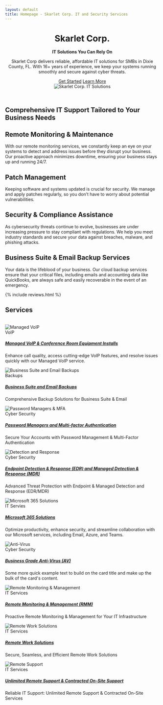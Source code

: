 ```yaml
---
layout: default
title: Homepage - Skarlet Corp. IT and Security Services
---
```


<!-- Header-->
<header class="bg-dark py-5">
    <div class="container px-5">
        <div class="row gx-5 align-items-center justify-content-center">
            <div class="col-lg-8 col-xl-7 col-xxl-6">
                <div class="my-5 text-center text-xl-start">
                    <h1 class="display-5 fw-bolder text-white mb-2">Skarlet Corp.</h1>
					<p class="display-5 fw-bolder text-white mb-2"><strong>IT Solutions You Can Rely On</strong></p>
                    <p class="lead fw-normal text-white-50 mb-4">Skarlet Corp delivers reliable, affordable IT solutions for SMBs in Dixie County, FL. With 16+ years of experience, we keep your systems running smoothly and secure against cyber threats.</p>
                    <div class="d-grid gap-3 d-sm-flex justify-content-sm-center justify-content-xl-start">
                        <a class="btn btn-primary btn-lg px-4 me-sm-3" href="#features">Get Started</a>
                        <a class="btn btn-outline-light btn-lg px-4" href="#services">Learn More</a>
                    </div>
                </div>
            </div>
            <div class="col-xl-5 col-xxl-6 d-none d-xl-block text-center"><img class="img-fluid rounded-3 my-5" src="/img/desk.webp" alt="Skarlet Corp. IT Solutions" /></div>
        </div>
    </div>
</header>
<!-- Features section-->
<section class="py-5" id="features">
    <div class="container px-5 my-5">
        <div class="row gx-5">
            <div class="col-lg-4 mb-5 mb-lg-0"><h2 class="fw-bolder mb-0">Comprehensive IT Support Tailored to Your Business Needs</h2></div>
            <div class="col-lg-8">
                <div class="row gx-5 row-cols-1 row-cols-md-2">
                    <div class="col mb-5 h-100">
                        <div class="feature bg-primary bg-gradient text-white rounded-3 mb-3"><i class="bi bi-collection"></i></div>
                        <h2 class="h5">Remote Monitoring & Maintenance</h2>
                        <p class="mb-0">With our remote monitoring services, we constantly keep an eye on your systems to detect and address issues before they disrupt your business. Our proactive approach minimizes downtime, ensuring your business stays up and running 24/7.</p>
                    </div>
                    <div class="col mb-5 h-100">
                        <div class="feature bg-primary bg-gradient text-white rounded-3 mb-3"><i class="bi bi-building"></i></div>
                        <h2 class="h5">Patch Management</h2>
                        <p class="mb-0">Keeping software and systems updated is crucial for security. We manage and apply patches regularly, so you don’t have to worry about potential vulnerabilities.</p>
                    </div>
                    <div class="col mb-5 mb-md-0 h-100">
                        <div class="feature bg-primary bg-gradient text-white rounded-3 mb-3"><i class="bi bi-toggles2"></i></div>
                        <h2 class="h5">Security & Compliance Assistance</h2>
                        <p class="mb-0">As cybersecurity threats continue to evolve, businesses are under increasing pressure to stay compliant with regulations. We help you meet industry standards and secure your data against breaches, malware, and phishing attacks.</p>
                    </div>
                    <div class="col h-100">
                        <div class="feature bg-primary bg-gradient text-white rounded-3 mb-3"><i class="bi bi-toggles2"></i></div>
                        <h2 class="h5">Business Suite & Email Backup Services</h2>
                        <p class="mb-0">Your data is the lifeblood of your business. Our cloud backup services ensure that your critical files, including emails and accounting data like QuickBooks, are always safe and easily recoverable in the event of an emergency.</p>
                    </div>
                </div>
            </div>
        </div>
    </div>
</section>

<!-- Testimonial section-->
<section>
<div class="py-2">
    <div class="container px-2 my-2">
        <div class="row gx-5 justify-content-center">
					{% include reviews.html %}
		</div>
    </div>
</div>
</section>
<!-- Services section-->
<section class="py-5">
    <div class="container px-5 my-5" id="services">
        <div class="row gx-5 justify-content-center">
            <div class="col-lg-8 col-xl-6">
                <div class="text-center" id="Services">
                    <h2 class="fw-bolder">Services</h2>
                    <br>
                </div>
            </div>
        </div>
        <div class="row gx-5">
            <div class="col-lg-4 mb-5">
                <div class="card h-100 shadow border-0">
                    <img class="card-img-top" src="/img/voip.webp" alt="Managed VoIP" />
                    <div class="card-body p-4">
                        <div class="badge bg-primary bg-gradient rounded-pill mb-2">VoIP</div>
                        <a class="text-decoration-none link-dark stretched-link" href="/services/managed_voip"><h5 class="card-title mb-3">Managed VoIP & Conference Room Equipment Installs</h5></a>
                        <p class="card-text mb-0">Enhance call quality, access cutting-edge VoIP features, and resolve issues quickly with our Managed VoIP service.</p>
                    </div>
                    <div class="card-footer p-4 pt-0 bg-transparent border-top-0">
                        <div class="d-flex align-items-end justify-content-between">
                            <div class="d-flex align-items-center">
                            </div>
                        </div>
                    </div>
                </div>
            </div>
            <div class="col-lg-4 mb-5">
                <div class="card h-100 shadow border-0">
                    <img class="card-img-top" src="/img/backups.webp" alt="Business Suite and Email Backups" />
                    <div class="card-body p-4">
                        <div class="badge bg-primary bg-gradient rounded-pill mb-2">Backups</div>
                        <a class="text-decoration-none link-dark stretched-link" href="/services/backup_services"><h5 class="card-title mb-3">Business Suite and Email Backups</h5></a>
                        <p class="card-text mb-0">Comprehensive Backup Solutions for Business Suite & Email</p>
                    </div>
                    <div class="card-footer p-4 pt-0 bg-transparent border-top-0">
                        <div class="d-flex align-items-end justify-content-between">
                            <div class="d-flex align-items-center">
                            </div>
                        </div>
                    </div>
                </div>
            </div>
            <div class="col-lg-4 mb-5">
                <div class="card h-100 shadow border-0">
                    <img class="card-img-top" src="/img/password.webp" alt="Password Managers & MFA" />
                    <div class="card-body p-4">
                        <div class="badge bg-primary bg-gradient rounded-pill mb-2">Cyber Security</div>
                        <a class="text-decoration-none link-dark stretched-link" href="/services/cyber_security_services"><h5 class="card-title mb-3">Password Managers and Multi-factor Authentication</h5></a>
                        <p class="card-text mb-0">Secure Your Accounts with Password Management & Multi-Factor Authentication</p>
                    </div>
                    <div class="card-footer p-4 pt-0 bg-transparent border-top-0">
                        <div class="d-flex align-items-end justify-content-between">
                            <div class="d-flex align-items-center">
                            </div>
                        </div>
                    </div>
                </div>
            </div>
        </div>
        <div class="row gx-5">
            <div class="col-lg-4 mb-5">
                <div class="card h-100 shadow border-0">
                    <img class="card-img-top" src="/img/techy_girl.webp" alt="Detection and Response" />
                    <div class="card-body p-4">
                        <div class="badge bg-primary bg-gradient rounded-pill mb-2">Cyber Security</div>
                        <a class="text-decoration-none link-dark stretched-link" href="/services/cyber_security_services"><h5 class="card-title mb-3">Endpoint Detection & Response (EDR) and Managed Detection & Response (MDR)</h5></a>
                        <p class="card-text mb-0">Advanced Threat Protection with Endpoint & Managed Detection and Response (EDR/MDR)</p>
                    </div>
                    <div class="card-footer p-4 pt-0 bg-transparent border-top-0">
                        <div class="d-flex align-items-end justify-content-between">
                            <div class="d-flex align-items-center">
                            </div>
                        </div>
                    </div>
                </div>
            </div>
            <div class="col-lg-4 mb-5">
                <div class="card h-100 shadow border-0">
                    <img class="card-img-top" src="/img/microsoft.webp" alt="Microsoft 365 Solutions" />
                    <div class="card-body p-4">
                        <div class="badge bg-primary bg-gradient rounded-pill mb-2">IT Servies</div>
                        <a class="text-decoration-none link-dark stretched-link" href="/services/it_services"><h5 class="card-title mb-3">Microsoft 365 Solutions</h5></a>
                        <p class="card-text mb-0">Optimize productivity, enhance security, and streamline collaboration with our Microsoft services, including Email, Azure, and Teams.</p>
                    </div>
                    <div class="card-footer p-4 pt-0 bg-transparent border-top-0">
                        <div class="d-flex align-items-end justify-content-between">
                            <div class="d-flex align-items-center">
                            </div>
                        </div>
                    </div>
                </div>
            </div>
            <div class="col-lg-4 mb-5">
                <div class="card h-100 shadow border-0">
                    <img class="card-img-top" src="/img/virus.webp" alt="Anti-Virus" />
                    <div class="card-body p-4">
                        <div class="badge bg-primary bg-gradient rounded-pill mb-2">Cyber Security</div>
                        <a class="text-decoration-none link-dark stretched-link" href="/services/cyber_security_services"><h5 class="card-title mb-3">Business Grade Anti-Virus (AV)</h5></a>
                        <p class="card-text mb-0">Some more quick example text to build on the card title and make up the bulk of the card's content.</p>
                    </div>
                    <div class="card-footer p-4 pt-0 bg-transparent border-top-0">
                        <div class="d-flex align-items-end justify-content-between">
                            <div class="d-flex align-items-center">
                            </div>
                        </div>
                    </div>
                </div>
            </div>
        </div>
        <div class="row gx-5">
            <div class="col-lg-4 mb-5">
                <div class="card h-100 shadow border-0">
                    <img class="card-img-top" src="/img/field-engineer.webp" alt="Remote Monitoring & Management" />
                    <div class="card-body p-4">
                        <div class="badge bg-primary bg-gradient rounded-pill mb-2">IT Services</div>
                        <a class="text-decoration-none link-dark stretched-link" href="/services/it_services"><h5 class="card-title mb-3">Remote Monitoring & Management (RMM)</h5></a>
                        <p class="card-text mb-0">Proactive Remote Monitoring & Management for Your IT Infrastructure</p>
                    </div>
                    <div class="card-footer p-4 pt-0 bg-transparent border-top-0">
                        <div class="d-flex align-items-end justify-content-between">
                            <div class="d-flex align-items-center">
                            </div>
                        </div>
                    </div>
                </div>
            </div>
            <div class="col-lg-4 mb-5">
                <div class="card h-100 shadow border-0">
                    <img class="card-img-top" src="/img/remote_worker.webp" alt="Remote Work Solutions" />
                    <div class="card-body p-4">
                        <div class="badge bg-primary bg-gradient rounded-pill mb-2">IT Services</div>
                        <a class="text-decoration-none link-dark stretched-link" href="/services/it_services"><h5 class="card-title mb-3">Remote Work Solutions</h5></a>
                        <p class="card-text mb-0">Secure, Seamless, and Efficient Remote Work Solutions</p>
                    </div>
                    <div class="card-footer p-4 pt-0 bg-transparent border-top-0">
                        <div class="d-flex align-items-end justify-content-between">
                            <div class="d-flex align-items-center">
                            </div>
                        </div>
                    </div>
                </div>
            </div>
            <div class="col-lg-4 mb-5">
                <div class="card h-100 shadow border-0">
                    <img class="card-img-top" src="/img/remote_support.webp" alt="Remote Support" />
                    <div class="card-body p-4">
                        <div class="badge bg-primary bg-gradient rounded-pill mb-2">IT Services</div>
                        <a class="text-decoration-none link-dark stretched-link" href="/services/it_services"><h5 class="card-title mb-3">Unlimited Remote Support & Contracted On-Site Support</h5></a>
                        <p class="card-text mb-0">Reliable IT Support: Unlimited Remote Support & Contracted On-Site Services</p>
                    </div>
                    <div class="card-footer p-4 pt-0 bg-transparent border-top-0">
                        <div class="d-flex align-items-end justify-content-between">
                            <div class="d-flex align-items-center">
                            </div>
                        </div>
                    </div>
                </div>
            </div>
        </div>
	</div>
</section>